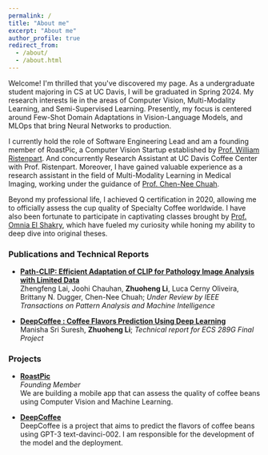```yaml
---
permalink: /
title: "About me"
excerpt: "About me"
author_profile: true
redirect_from: 
  - /about/
  - /about.html
---
```


Welcome! I'm thrilled that you've discovered my page. As a undergraduate student majoring in CS at UC Davis, I will be graduated in Spring 2024. My research interests lie in the areas of Computer Vision, Multi-Modality Learning, and Semi-Supervised Learning. Presently, my focus is centered around Few-Shot Domain Adaptations in Vision-Language Models, and MLOps that bring Neural Networks to production.

I currently hold the role of Software Engineering Lead and am a founding member of RoastPic, a Computer Vision Startup established by [Prof. William Ristenpart](https://coffeecenter.ucdavis.edu/people/william-ristenpart). And concurrently Research Assistant at UC Davis Coffee Center with Prof. Ristenpart. Moreover, I have gained valuable experience as a research assistant in the field of Multi-Modality Learning in Medical Imaging, working under the guidance of [Prof. Chen-Nee Chuah](https://www.ece.ucdavis.edu/~chuah/rubinet/people/chuah/bio.html).

Beyond my professional life, I achieved Q certification in 2020, allowing me to officially assess the cup quality of Specialty Coffee worldwide. I have also been fortunate to participate in captivating classes brought by [Prof. Omnia El Shakry](https://www.omniaelshakry.com/), which have fueled my curiosity while honing my ability to deep dive into original theses.


### Publications and Technical Reports
* **[Path-CLIP: Efficient Adaptation of CLIP for Pathology Image Analysis with Limited Data](https://andy-lzh.github.io/files/TPAMI_CLIP_Path.pdf)**  
 Zhengfeng Lai, Joohi Chauhan, **Zhuoheng Li**, Luca Cerny Oliveira, Brittany N. Dugger, Chen-Nee Chuah; 
  *Under Review by IEEE Transactions on Pattern Analysis and Machine Intelligence*

* **[DeepCoffee : Coffee Flavors Prediction Using Deep Learning](https://andy-lzh.github.io/files/ECS_289G_Final_Paper.pdf)**  
 Manisha Sri Suresh, **Zhuoheng Li**; 
  *Technical report for ECS 289G Final Project*

### Projects
* **[RoastPic](https://biggest-sphere-489964.framer.app/)**  
  *Founding Member*  
  We are building a mobile app that can assess the quality of coffee beans using Computer Vision and Machine Learning.

* **[DeepCoffee](https://andy-lzh.github.io/DeepCoffee/)**  
  DeepCoffee is a project that aims to predict the flavors of coffee beans using GPT-3 text-davinci-002. I am responsible for the development of the model and the deployment.